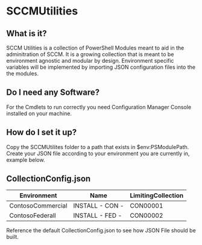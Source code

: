 # SCCMUtilities

What is it?
-----------

SCCM Utilities is a collection of PowerShell Modules meant to aid in the adminitration of SCCM.
It is a growing collection that is meant to be environment agnostic and modular by design.
Environment specific variables will be implemented by importing JSON configuration files into the the modules.

Do I need any Software?
------------------------

For the Cmdlets to run correctly you need Configuration Manager Console installed on your machine.

How do I set it up?
-------------------

Copy the SCCMUtilites folder to a path that exists in $env:PSModulePath.
Create your JSON file according to your environment you are currently in, example below.

CollectionConfig.json
-----------------------

| Environment | Name | LimitingCollection |
|-------------|------|--------------------|
| ContosoCommercial | INSTALL - CON - | CON00001 |
| ContosoFederall | INSTALL - FED - | CON00002 |


Reference the default CollectionConfig.json to see how JSON File should be built.
